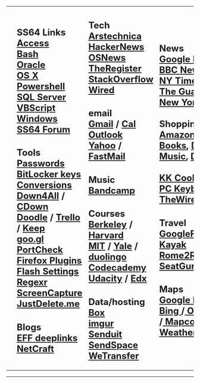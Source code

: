 

<table>
<tbody><tr>
<td>&nbsp;</td>
<td><h2><b>SS64 Links</b><br>
<a href="access.html">Access</a><br>
<a href="bash.html">Bash</a><br>
<a href="oralinks.html">Oracle</a><br>
<a href="osx.html">OS X</a><br>
<a href="pslinks.html">Powershell</a><br>
<a href="sql.html">SQL Server</a><br>
<a href="vblinks.html">VBScript</a><br>
<a href="windows.html">Windows</a><br>
<a href="http://ss64.org/">SS64 Forum</a></h2>
<h2><b>Tools</b><br> 
<a href="../pass/index.html">Passwords</a><br>
<a href="https://onedrive.live.com/recoverykey">BitLocker  keys</a><br>
<a href="../convert.html">Conversions</a><br>
<a href="http://www.downforeveryoneorjustme.com/">Down4All</a> / <a href="http://www.currentlydown.com/">CDown</a><br>
<a href="http://doodle.com/">Doodle</a> / <a href="http://trello.com/">Trello</a> / <a href="https://keep.google.com/">Keep</a><br>
<a href="http://goo.gl/">goo.gl</a><br>
<a href="http://www.canyouseeme.org/">PortCheck</a><br>
<a href="https://www.mozilla.com/en-US/plugincheck/">Firefox Plugins</a><br>
<a href="http://www.macromedia.com/support/documentation/en/flashplayer/help/settings_manager07.html">Flash Settings</a><br>
<a href="http://www.regexr.com/">Regexr</a><br>
<a href="http://ctrlq.org/screenshots/">ScreenCapture</a><br>
<a href="http://justdelete.me/">JustDelete.me</a><br>
</h2>
<h2><b>Blogs</b><br>
<a href="https://www.eff.org/deeplinks">EFF deeplinks</a><br>
<a href="http://news.netcraft.com/">NetCraft</a><br>
</h2></td>
<td><h2><b>Tech</b><br>
<a href="http://arstechnica.com/">Arstechnica</a><br>
<a href="http://news.ycombinator.com/">HackerNews</a><br>
<a href="http://www.osnews.com/">OSNews</a><br>
<a href="http://www.theregister.co.uk/">TheRegister</a><br>
<a href="http://stackoverflow.com/">StackOverflow</a><br>
<a href="http://www.wired.com/">Wired</a><br>
</h2>
<h2><b>email</b><br>
<a href="https://mail.google.com/">Gmail</a> / <a href="https://www.google.com/calendar">Cal</a><br>
<a href="https://outlook.com/">Outlook</a><br>
<a href="https://mail.yahoo.com/">Yahoo</a> / <a href="https://www.fastmail.fm/">FastMail</a></h2>
<h2><b>Music</b><br>
<a href="https://bandcamp.com/">Bandcamp</a></h2>
<h2><b>Courses</b><br>
<a href="http://webcast.berkeley.edu/series">Berkeley</a> / <a href="http://www.extension.harvard.edu/open-learning-initiative">Harvard</a><br>
<a href="http://ocw.mit.edu/">MIT</a> / <a href="http://oyc.yale.edu/">Yale</a> / <a href="https://www.duolingo.com/">duolingo</a><br>
<a href="http://www.codecademy.com/learn">Codecademy</a><br>
<a href="https://www.udacity.com/">Udacity</a> / <a href="https://www.edx.org/">Edx</a><br>
</h2>
<h2><b>Data/hosting</b><br>
<a href="https://www.box.com/">Box</a><br>
<a href="http://imgur.com/?noFlash">imgur</a><br>
<a href="http://senduit.com/">Senduit</a><br>
<a href="https://www.sendspace.com/">SendSpace</a><br>
<a href="https://www.wetransfer.com/">WeTransfer</a><br>
</h2>
</td>
<td><h2> <b>News</b><br>
<a href="http://news.google.com/">Google News</a><br>
<a href="http://www.bbc.co.uk/news/">BBC News</a><br>
<a href="http://www.nytimes.com/">NY Times</a><br>
<a href="http://www.guardian.co.uk/">The Guardian</a><br>
<a href="http://www.newyorker.com/">New Yorker</a><br>
<br>
<b>Shopping</b><br>
<a href="http://www.amazon.com/gp/redirect.html?ie=UTF8&amp;location=http%3A%2F%2Fwww.amazon.com%2F&amp;tag=ss64&amp;linkCode=ur2&amp;camp=1789&amp;creative=9325">Amazon</a>:<br>
<a href="http://www.amazon.com/gp/redirect.html?ie=UTF8&amp;location=http%3A%2F%2Fwww.amazon.com%2Fb%3Fie%3DUTF8%26tag2%3Dss64%26node%3D241582011&amp;tag=ss64&amp;linkCode=ur2&amp;camp=1789&amp;creative=9325">Books</a>, <a href="http://www.amazon.com/gp/redirect.html?ie=UTF8&amp;location=http%3A%2F%2Fwww.amazon.com%2Fb%2Fref%3Dsv%5Fd%5F0%3Fie%3DUTF8%26node%3D241586011&amp;tag=ss64&amp;linkCode=ur2&amp;camp=1789&amp;creative=9325">DVD</a>,<br>
<a href="http://www.amazon.com/gp/redirect.html?ie=UTF8&amp;location=http%3A%2F%2Fwww.amazon.com%2Fb%2Fref%3Dsv%5Fm%5F0%3Fie%3DUTF8%26node%3D241585011&amp;tag=ss64&amp;linkCode=ur2&amp;camp=1789&amp;creative=9325">Music</a>, <a href="amazon.html">Deals</a><br>
<br>
<a href="http://kk.org/cooltools/">KK Cool Tools</a><br>
<a href="http://www.pckeyboard.com/">PC Keyboards</a><br>
<a href="http://thewirecutter.com/">TheWirecutter</a></h2>
<h2><b>Travel</b><br>
<a href="https://www.google.com/flights/?f=0">GoogleFlights</a><br>
<a href="http://www.kayak.com/">Kayak</a><br>
<a href="https://www.rome2rio.com/">Rome2Rio</a><br>
<a href="http://www.seatguru.com/">SeatGuru</a><br>
</h2>
<h2><b>Maps</b><br>
<a href="https://maps.google.com/">Google Maps<br>
</a><a href="http://www.bing.com/maps/">Bing </a> /<a href="http://www.openstreetmap.org/"> OSMap</a> /<a href="http://www.mapcode.com/"> Mapcode</a><br>
<a href="http://forecast.io/">Weather.io</a><br>
</h2>
</td>
<td><h2><b>Search</b><br>
<a href="https://www.google.com/advanced_search?hl=en">Google Adv</a><br>
<a href="https://myactivity.google.com/myactivity">history</a>/<a href="https://www.google.com/ads/preferences/">ads</a><br>
<a href="https://www.bing.com/">Bing</a><br>
<a href="https://duckduckgo.com/">DuckDuckGo</a><br>
<a href="https://startpage.com/">StartPage</a><br>
</h2>
<h2><b>Zeitgeist</b><br>
<a href="http://popurls.com/">PopURLs</a><br>
<a href="http://www.kottke.org/">Kottke</a><br>
<a href="http://www.metafilter.com/">Metafilter</a><br>
<a href="http://www.tumblr.com/">Tumblr</a><br>
<a href="http://waxy.org/links/">Waxy</a><br>
<a href="http://xkcd.com/">XKCD</a><br>
<br>
<b>Photo/video</b><br>
<a href="http://www.golden-hour.com/">Golden Hour</a><br>
<a href="http://photo.net/bboard/unified/">Photo.net<br>
</a><a href="http://vimeo.com/">Vimeo</a><br>
<a href="http://www.youtube.com/">YouTube</a><br>
<br>
<a href="https://archive.org/web/web.php">Wayback Machine</a><br>
<a href="http://www.worldtimebuddy.com/">World Time</a><br>
<a href="https://en.wikipedia.org/wiki/Main_Page">Wikipedia</a></h2>
</td>
</tr>
</tbody></table>

<hr>

